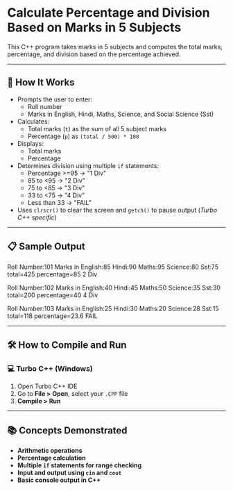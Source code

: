 # Calculate Percentage and Division Based on Marks in 5 Subjects

This C++ program takes marks in 5 subjects and computes the total marks, percentage, and division based on the percentage achieved.

---

## 🚀 How It Works

- Prompts the user to enter:
  - Roll number
  - Marks in English, Hindi, Maths, Science, and Social Science (Sst)
- Calculates:
  - Total marks (`t`) as the sum of all 5 subject marks
  - Percentage (`p`) as `(total / 500) * 100`
- Displays:
  - Total marks
  - Percentage
- Determines division using multiple `if` statements:
  - Percentage >=95 → "1 Div"
  - 85 to <95 → "2 Div"
  - 75 to <85 → "3 Div"
  - 33 to <75 → "4 Div"
  - Less than 33 → "FAIL"
- Uses `clrscr()` to clear the screen and `getch()` to pause output (*Turbo C++ specific*)

---

## 📋 Sample Output

Roll Number:101
Marks in English:85
Hindi:90
Maths:95
Science:80
Sst:75
total=425
percentage=85
2 Div

Roll Number:102
Marks in English:40
Hindi:45
Maths:50
Science:35
Sst:30
total=200
percentage=40
4 Div

Roll Number:103
Marks in English:25
Hindi:30
Maths:20
Science:28
Sst:15
total=118
percentage=23.6
FAIL

---

## 🛠️ How to Compile and Run

### 💻 Turbo C++ (Windows)

1. Open Turbo C++ IDE  
2. Go to **File > Open**, select your `.CPP` file  
3. **Compile > Run**

---

## 📚 Concepts Demonstrated
- **Arithmetic operations**
- **Percentage calculation**
- **Multiple `if` statements for range checking**
- **Input and output using `cin` and `cout`**
- **Basic console output in C++**

